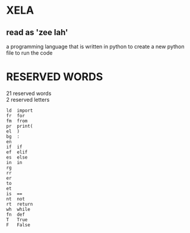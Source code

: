 # XELA
## read as 'zee lah'

a programming language that is written in python to create a new python file to run the code

# RESERVED WORDS

21 reserved words<br>
2 reserved letters

```xela
ld  import
fr  for
fm  from
pr  print(
el  )
bg  :
en
if  if
ef  elif
es  else
in  in
rg
rr
er
to
et
is  ==
nt  not
rt  return
wh  while
fn  def
T   True
F   False
```

